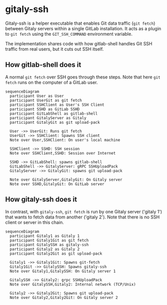 # gitaly-ssh

Gitaly-ssh is a helper executable that enables Git data traffic
(`git fetch`) between Gitaly servers within a single GitLab
installation. It acts as a plugin to `git fetch` using the
`GIT_SSH_COMMAND` environment variable.

The implementation shares code with how gitlab-shell handles Git SSH traffic
from real users, but it cuts out SSH itself.

## How gitlab-shell does it

A normal `git fetch` over SSH goes through these steps. Note that here
`git fetch` runs on the computer of a GitLab user.

```mermaid
sequenceDiagram
  participant User as User
  participant UserGit as git fetch
  participant SSHClient as User's SSH Client
  participant SSHD as GitLab SSHD
  participant GitLabShell as gitlab-shell
  participant GitalyServer as Gitaly
  participant GitalyGit as git upload-pack

  User ->> UserGit: Runs git fetch
  UserGit ->> SSHClient: Spawns SSH client
  Note over User,SSHClient: On user's local machine

  SSHClient ->> SSHD: SSH session
  Note over SSHClient,SSHD: Session over Internet

  SSHD ->> GitLabShell: spawns gitlab-shell
  GitLabShell ->> GitalyServer: gRPC SSHUploadPack
  GitalyServer ->> GitalyGit: spawns git upload-pack

  Note over GitalyServer,GitalyGit: On Gitaly server
  Note over SSHD,GitalyGit: On GitLab server
```

## How gitaly-ssh does it

In contrast, with `gitaly-ssh`, `git fetch` is run by one Gitaly server
('gitaly 1') that wants to fetch data from another ('gitaly 2'). Note
that there is no SSH client or server in this chain.

```mermaid
sequenceDiagram
  participant Gitaly1 as Gitaly 1
  participant Gitaly1Git as git fetch
  participant GitalySSH as gitaly-ssh
  participant Gitaly2 as Gitaly 2
  participant Gitaly2Git as git upload-pack

  Gitaly1 ->> Gitaly1Git: Spawns git-fetch
  Gitaly1Git ->> GitalySSH: Spawns gitaly-ssh
  Note over Gitaly1,GitalySSH: On Gitaly server 1

  GitalySSH ->> Gitaly2: grpc SSHUploadPack
  Note over GitalySSH,Gitaly2: Internal network (TCP/Unix)

  Gitaly2 ->> Gitaly2Git: Spawns git upload-pack
  Note over Gitaly2,Gitaly2Git: On Gitaly server 2
```
